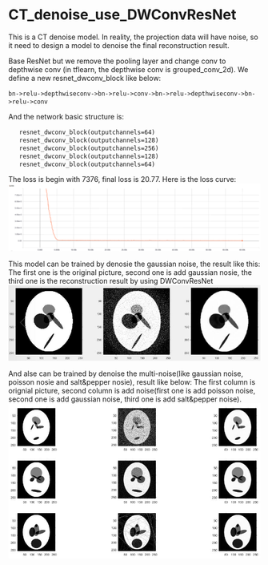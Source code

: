 # CT_denoise_use_DWConvResNet

This is a CT denoise model.
In reality, the projection data will have noise, so it need to design a 
model to denoise the final reconstruction result.

Base ResNet but we remove the pooling layer and change conv to depthwise conv
(in tflearn, the depthwise conv is grouped_conv_2d).
We define a new resnet_dwconv_block like below:
     
    bn->relu->depthwiseconv->bn->relu->conv->bn->relu->depthwiseconv->bn->relu->conv

And the network basic structure is:

       resnet_dwconv_block(outputchannels=64)
       resnet_dwconv_block(outputchannels=128)
       resnet_dwconv_block(outputchannels=256)
       resnet_dwconv_block(outputchannels=128)
       resnet_dwconv_block(outputchannels=64)

The loss is begin with 7376, final loss is 20.77. Here is the loss curve:
![image](https://github.com/PaulGitt/CT_denoise_use_DWConvResNet/blob/master/loss.png)

This model can be trained by denosie the gaussian noise, the result like this:
The first one is the original picture, second one is add gaussian nosie, 
the third one is the reconstruction result by using DWConvResNet
![image](https://github.com/PaulGitt/CT_denoise_use_DWConvResNet/blob/master/result1.jpg)

And alse can be trained by denoise the multi-noise(like gaussian noise, poisson nosie and salt&pepper nosie),
result like below:
The first column is orignial picture,
second column is add noise(first one is add poisson noise, second one is add gaussian noise, third one is add
salt&pepper noise).
![image](https://github.com/PaulGitt/CT_denoise_use_DWConvResNet/blob/master/result2.jpg)
